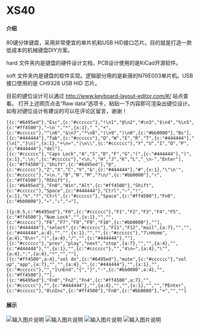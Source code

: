 # XS40

#### 介绍
80键分体键盘，采用非常便宜的单片机和USB HID接口芯片。目的就是打造一款低成本的机械键盘DIY方案。

hard 文件夹内是键盘的硬件设计文档，PCB设计使用的是KiCad开源软件。

soft 文件夹内是键盘的软件实现。逻辑部分用的是新唐的N76E003单片机。USB接口使用的是 CH9328 USB HID 芯片。

目前的键位设计可以通过  http://www.keyboard-layout-editor.com/#/  站点查看。
打开上述网页点击“Raw data”选项卡，粘贴一下内容即可渲染出键位设计。如有对键位设计有建议的可以在评论区留言，谢谢！
```
[{c:"#6495ed"},"Esc",{c:"#cccccc"},"!\n1","@\n2","#\n3","$\n4","%\n5",{c:"#ff4500"},"~\n`","*",{x:1},"_","+",{c:"#cccccc"},"^\n6","&\n7","*\n8","(\n9",")\n0",{c:"#bb0000"},"Bs"],
[{c:"#444444"},"Tab",{c:"#cccccc"},"Q","W","E","R","T",{c:"#444444"},"{\n[","}\n]",{x:1},"+\n=","|\n\\",{c:"#cccccc"},"Y","U","I","O","P",{c:"#444444"},"del"],
[{c:"#cccccc"},"Caps Lock","A","S","D","F","G","(",{c:"#444444"},")",{x:1},":\n;",{c:"#cccccc"},"<\n,","H","J","K","L","_\n-","Enter"],
[{c:"#ff4500"},"Shift",{c:"#6495ed"},"@",{c:"#cccccc"},"Z","X","C","V","&",{c:"#444444"},"#",{x:1},"\"\n'",{c:"#cccccc"},">\n.","B","N","M","?\n/",{c:"#bb0000"},"↑",{c:"#ff4500"},"RShift"],
[{c:"#6495ed"},"Fn0","Win","Alt",{c:"#ff4500"},"Shift",{c:"#cccccc"},"Space",{c:"#444444"},"Ctrl","~","!",{x:1},"%","?","Ctrl",{c:"#cccccc"},"Space",{c:"#ff4500"},"Fn0",{c:"#bb0000"},"←","↓","→"],

[{y:0.5,c:"#6495ed"},"F0",{c:"#cccccc"},"F1","F2","F3","F4","F5",{c:"#ff4500"},"Num Lock","",{x:1},"","",{c:"#cccccc"},"F6","F7","F8","F9","F10",{c:"#bb0000"},""],
[{c:"#444444"},"select",{c:"#cccccc"},"F11","F12","mail",{a:7},"","",{c:"#444444",a:4},"","",{x:1},"","",{c:"#cccccc"},"7\nHome",{a:4},"8\n↑","|",{a:4},"/","",{c:"#444444"},""],
[{c:"#cccccc"},"prev","play","next","stop",{a:7},"","",{a:4},"",{c:"#444444"},"",{x:1},"",{c:"#cccccc"},"","4\n←",{a:4},"\"",{a:4},":",{a:4},"*","",""],
[{c:"#ff4500",a:4},"vol dn",{c:"#6495ed"},"mute",{c:"#cccccc"},"vol up","app",{a:7},"","",{a:4},"",{c:"#444444"},"",{x:1},"",{c:"#cccccc"},"","1\nEnd","{","}","-",{c:"#bb0000",a:4},"",{c:"#ff4500"},""],
[{c:"#6495ed"},"Fn0","Fn2","Fn4",{c:"#ff4500",a:7},"",{c:"#cccccc"},"",{c:"#444444"},"",{a:4},"","",{x:1},"","","PEnter",{c:"#cccccc"},"0\nIns",{c:"#ff4500"},"Fn0",{c:"#bb0000"},"+","",""]

```

#### 展示
![输入图片说明](https://images.gitee.com/uploads/images/2020/0501/122150_8fecb6c1_297378.jpeg "b146eeb9497ea70faab857080b56009.jpg")
![输入图片说明](https://images.gitee.com/uploads/images/2020/0501/122255_5643e473_297378.jpeg "74a61ceb1c933b0123dbee454cc0db6.jpg")
![输入图片说明](https://images.gitee.com/uploads/images/2020/0501/122314_0d19bd51_297378.jpeg "43c635f29237a9f031e426376ea0fd5.jpg")
![输入图片说明](https://images.gitee.com/uploads/images/2020/0501/122328_87f74f31_297378.jpeg "a8b779794b4cff2eecfce481d46be4e.jpg")


